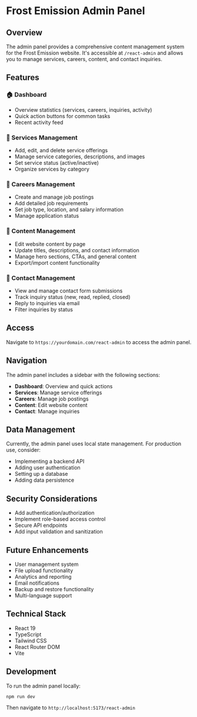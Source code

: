 # Frost Emission Admin Panel

## Overview
The admin panel provides a comprehensive content management system for the Frost Emission website. It's accessible at `/react-admin` and allows you to manage services, careers, content, and contact inquiries.

## Features

### 🏠 Dashboard
- Overview statistics (services, careers, inquiries, activity)
- Quick action buttons for common tasks
- Recent activity feed

### 🔧 Services Management
- Add, edit, and delete service offerings
- Manage service categories, descriptions, and images
- Set service status (active/inactive)
- Organize services by category

### 💼 Careers Management
- Create and manage job postings
- Add detailed job requirements
- Set job type, location, and salary information
- Manage application status

### 📝 Content Management
- Edit website content by page
- Update titles, descriptions, and contact information
- Manage hero sections, CTAs, and general content
- Export/import content functionality

### 📧 Contact Management
- View and manage contact form submissions
- Track inquiry status (new, read, replied, closed)
- Reply to inquiries via email
- Filter inquiries by status

## Access
Navigate to `https://yourdomain.com/react-admin` to access the admin panel.

## Navigation
The admin panel includes a sidebar with the following sections:
- **Dashboard**: Overview and quick actions
- **Services**: Manage service offerings
- **Careers**: Manage job postings
- **Content**: Edit website content
- **Contact**: Manage inquiries

## Data Management
Currently, the admin panel uses local state management. For production use, consider:
- Implementing a backend API
- Adding user authentication
- Setting up a database
- Adding data persistence

## Security Considerations
- Add authentication/authorization
- Implement role-based access control
- Secure API endpoints
- Add input validation and sanitization

## Future Enhancements
- User management system
- File upload functionality
- Analytics and reporting
- Email notifications
- Backup and restore functionality
- Multi-language support

## Technical Stack
- React 19
- TypeScript
- Tailwind CSS
- React Router DOM
- Vite

## Development
To run the admin panel locally:
```bash
npm run dev
```
Then navigate to `http://localhost:5173/react-admin`

